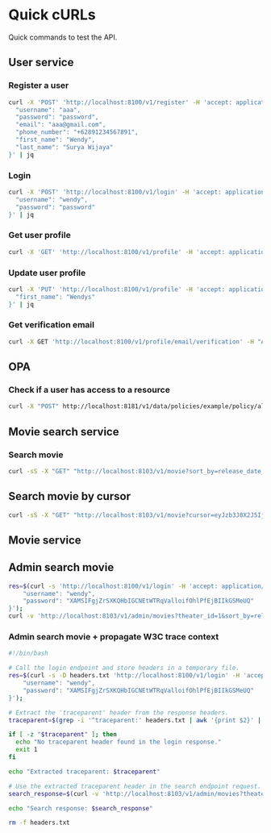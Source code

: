 # Quick cURLs

Quick commands to test the API.

## User service

### Register a user

```bash
curl -X 'POST' 'http://localhost:8100/v1/register' -H 'accept: application/json' -H 'Content-Type: application/json' -d '{
  "username": "aaa",
  "password": "password",
  "email": "aaa@gmail.com",
  "phone_number": "+62891234567891",
  "first_name": "Wendy",
  "last_name": "Surya Wijaya"
}' | jq
```

### Login

```bash
curl -X 'POST' 'http://localhost:8100/v1/login' -H 'accept: application/json' -H 'Content-Type: application/json' -d '{
  "username": "wendy",
  "password": "password"
}' | jq
```

### Get user profile

```bash
curl -X 'GET' 'http://localhost:8100/v1/profile' -H 'accept: application/json' -H 'Content-Type: application/json' -H 'Authorization: Bearer <token>' | jq
```

### Update user profile

```bash
curl -X 'PUT' 'http://localhost:8100/v1/profile' -H 'accept: application/json' -H 'Content-Type: application/json' -H 'Authorization: Bearer <token>' -d '{
  "first_name": "Wendys"
}' | jq
```

### Get verification email

```bash
curl -X GET 'http://localhost:8100/v1/profile/email/verification' -H "Authorization: Bearer <token>" | jq
```

## OPA

### Check if a user has access to a resource

```bash
curl -X "POST" http://localhost:8181/v1/data/policies/example/policy/allow -d @input.json
```

## Movie search service

### Search movie

```bash
curl -sS -X "GET" "http://localhost:8103/v1/movie?sort_by=release_date_desc&limit=9&theater_id=1234567890&include_upcoming=true&genre=drama&keyword=godfather" | jq
```

## Search movie by cursor

```bash
curl -sS -X "GET" "http://localhost:8103/v1/movie?cursor=eyJzb3J0X2J5IjoicmVsZWFzZV9kYXRlX2Rlc2MiLCJsaW1pdCI6OSwidGhlYXRlcl9pZCI6IjEyMzQ1Njc4OTAiLCJpbmNsdWRlX3VwY29taW5nIjp0cnVlLCJnZW5yZSI6ImRyYW1hIiwia2V5d29yZCI6ImdvZGZhdGhlciIsImxhc3Rfc2Vlbl9zb3J0X3ZhbHVlIjoxMCwibGFzdF9zZWVuX2lkIjoiNjdhY2E2MDkxMWI3NjhjMzI1MDUyOTQwIn0" | jq
```

## Movie service

## Admin search movie

```bash
res=$(curl -s 'http://localhost:8100/v1/login' -H 'accept: application/json' -H 'Content-Type: application/json' -d '{
    "username": "wendy",
    "password": "XAMSIFgjZrSXKQHbIGCNEtWTRqValloifOhlPfEjBIIkGSMeUQ"
}');
curl -v 'http://localhost:8103/v1/admin/movies?theater_id=1&sort_by=relevance&page=1&page_size=10&keyword=truman' -H "Authorization: Bearer $( echo $res | jq -r '.result.access_token' | tr -d '\"' )"
```

### Admin search movie + propagate W3C trace context

```bash
#!/bin/bash

# Call the login endpoint and store headers in a temporary file.
res=$(curl -s -D headers.txt 'http://localhost:8100/v1/login' -H 'accept: application/json' -H 'Content-Type: application/json' -d '{
    "username": "wendy",
    "password": "XAMSIFgjZrSXKQHbIGCNEtWTRqValloifOhlPfEjBIIkGSMeUQ"
}');

# Extract the 'traceparent' header from the response headers.
traceparent=$(grep -i '^traceparent:' headers.txt | awk '{print $2}' | tr -d '\r')

if [ -z "$traceparent" ]; then
  echo "No traceparent header found in the login response."
  exit 1
fi

echo "Extracted traceparent: $traceparent"

# Use the extracted traceparent header in the search endpoint request.
search_response=$(curl -v 'http://localhost:8103/v1/admin/movies?theater_id=1&sort_by=relevance&page=1&page_size=10&keyword=truman' -H "Authorization: Bearer $( echo $res | jq -r '.result.access_token' | tr -d '\"' )" -H "traceparent: $traceparent")

echo "Search response: $search_response"

rm -f headers.txt
```
